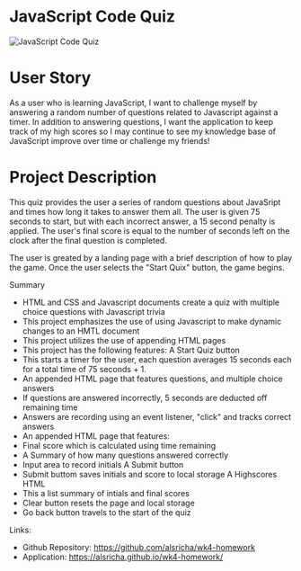 # JavaScript Code Quiz

![JavaScript Code Quiz](https://user-images.githubusercontent.com/64692833/87883609-d9eab780-c9c5-11ea-8551-021f52dcc712.png)

# User Story

As a user who is learning JavaScript, I want to challenge myself by answering a random number of questions related to Javascript against a timer. In addition to answering questions, I want the application to keep track of my high scores so I may continue to see my knowledge base of JavaScript improve over time or challenge my friends!


# Project Description

This quiz provides the user a series of random questions about JavaSript and times how long it takes to answer them all. The user is given 75 seconds to start, but with each incorrect answer, a 15 second penalty is applied. The user's final score is equal to the number of seconds left on the clock after the final question is completed. 

The user is greated by a landing page with a brief description of how to play the game. Once the user selects the "Start Quix" button, the game begins. 

Summary
*   HTML and CSS and Javascript documents create a quiz with multiple choice questions with Javascript trivia
*   This project emphasizes the use of using Javascript to make dynamic changes to an HMTL document
*   This project utilizes the use of appending HTML pages
*   This project has the following features:
A Start Quiz button
*   This starts a timer for the user, each question averages 15 seconds each for a total time of 75 seconds + 1.
*   An appended HTML page that features questions, and multiple choice answers
*   If questions are answered incorrectly, 5 seconds are deducted off remaining time
*   Answers are recording using an event listener, "click" and tracks correct answers
*   An appended HTML page that features:
*   Final score which is calculated using time remaining
*   A Summary of how many questions answered correctly
*   Input area to record initials
A Submit button
*   Submit buttom saves initials and score to local storage
A Highscores HTML
*   This a list summary of intials and final scores
*   Clear button resets the page and local storage
*   Go back button travels to the start of the quiz

Links:
* Github Repository:        https://github.com/alsricha/wk4-homework
* Application:              https://alsricha.github.io/wk4-homework/

